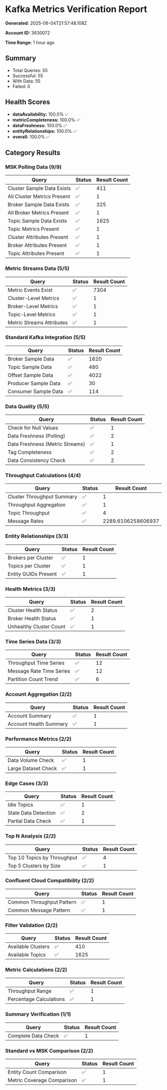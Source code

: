 # Kafka Metrics Verification Report

**Generated:** 2025-06-04T21:57:48.108Z

**Account ID:** 3630072

**Time Range:** 1 hour ago

## Summary

- Total Queries: 55
- Successful: 55
- With Data: 55
- Failed: 0

## Health Scores

- **dataAvailability:** 100.0% ✅
- **metricCompleteness:** 100.0% ✅
- **dataFreshness:** 100.0% ✅
- **entityRelationships:** 100.0% ✅
- **overall:** 100.0% ✅

## Category Results

### MSK Polling Data (9/9)

| Query | Status | Result Count |
|-------|--------|-------------|
| Cluster Sample Data Exists | ✅ | 411 |
| All Cluster Metrics Present | ✅ | 1 |
| Broker Sample Data Exists | ✅ | 325 |
| All Broker Metrics Present | ✅ | 1 |
| Topic Sample Data Exists | ✅ | 1625 |
| Topic Metrics Present | ✅ | 1 |
| Cluster Attributes Present | ✅ | 1 |
| Broker Attributes Present | ✅ | 1 |
| Topic Attributes Present | ✅ | 1 |

### Metric Streams Data (5/5)

| Query | Status | Result Count |
|-------|--------|-------------|
| Metric Events Exist | ✅ | 7304 |
| Cluster-Level Metrics | ✅ | 1 |
| Broker-Level Metrics | ✅ | 1 |
| Topic-Level Metrics | ✅ | 1 |
| Metric Streams Attributes | ✅ | 1 |

### Standard Kafka Integration (5/5)

| Query | Status | Result Count |
|-------|--------|-------------|
| Broker Sample Data | ✅ | 1620 |
| Topic Sample Data | ✅ | 480 |
| Offset Sample Data | ✅ | 4022 |
| Producer Sample Data | ✅ | 30 |
| Consumer Sample Data | ✅ | 114 |

### Data Quality (5/5)

| Query | Status | Result Count |
|-------|--------|-------------|
| Check for Null Values | ✅ | 1 |
| Data Freshness (Polling) | ✅ | 2 |
| Data Freshness (Metric Streams) | ✅ | 1 |
| Tag Completeness | ✅ | 2 |
| Data Consistency Check | ✅ | 2 |

### Throughput Calculations (4/4)

| Query | Status | Result Count |
|-------|--------|-------------|
| Cluster Throughput Summary | ✅ | 1 |
| Throughput Aggregation | ✅ | 1 |
| Topic Throughput | ✅ | 4 |
| Message Rates | ✅ | 2289.6106258606937 |

### Entity Relationships (3/3)

| Query | Status | Result Count |
|-------|--------|-------------|
| Brokers per Cluster | ✅ | 1 |
| Topics per Cluster | ✅ | 1 |
| Entity GUIDs Present | ✅ | 1 |

### Health Metrics (3/3)

| Query | Status | Result Count |
|-------|--------|-------------|
| Cluster Health Status | ✅ | 2 |
| Broker Health Status | ✅ | 1 |
| Unhealthy Cluster Count | ✅ | 1 |

### Time Series Data (3/3)

| Query | Status | Result Count |
|-------|--------|-------------|
| Throughput Time Series | ✅ | 12 |
| Message Rate Time Series | ✅ | 12 |
| Partition Count Trend | ✅ | 6 |

### Account Aggregation (2/2)

| Query | Status | Result Count |
|-------|--------|-------------|
| Account Summary | ✅ | 1 |
| Account Health Summary | ✅ | 1 |

### Performance Metrics (2/2)

| Query | Status | Result Count |
|-------|--------|-------------|
| Data Volume Check | ✅ | 1 |
| Large Dataset Check | ✅ | 1 |

### Edge Cases (3/3)

| Query | Status | Result Count |
|-------|--------|-------------|
| Idle Topics | ✅ | 1 |
| Stale Data Detection | ✅ | 2 |
| Partial Data Check | ✅ | 1 |

### Top N Analysis (2/2)

| Query | Status | Result Count |
|-------|--------|-------------|
| Top 10 Topics by Throughput | ✅ | 4 |
| Top 5 Clusters by Size | ✅ | 1 |

### Confluent Cloud Compatibility (2/2)

| Query | Status | Result Count |
|-------|--------|-------------|
| Common Throughput Pattern | ✅ | 1 |
| Common Message Pattern | ✅ | 1 |

### Filter Validation (2/2)

| Query | Status | Result Count |
|-------|--------|-------------|
| Available Clusters | ✅ | 410 |
| Available Topics | ✅ | 1625 |

### Metric Calculations (2/2)

| Query | Status | Result Count |
|-------|--------|-------------|
| Throughput Range | ✅ | 1 |
| Percentage Calculations | ✅ | 1 |

### Summary Verification (1/1)

| Query | Status | Result Count |
|-------|--------|-------------|
| Complete Data Check | ✅ | 1 |

### Standard vs MSK Comparison (2/2)

| Query | Status | Result Count |
|-------|--------|-------------|
| Entity Count Comparison | ✅ | 1 |
| Metric Coverage Comparison | ✅ | 1 |

